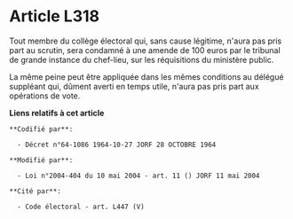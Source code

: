 # Article L318

Tout membre du collège électoral qui, sans cause légitime, n'aura pas pris part au scrutin, sera condamné à une amende de 100
euros par le tribunal de grande instance du chef-lieu, sur les réquisitions du ministère public.

La même peine peut être appliquée dans les mêmes conditions au délégué suppléant qui, dûment averti en temps utile, n'aura
pas pris part aux opérations de vote.

**Liens relatifs à cet article**

	**Codifié par**:

	  - Décret n°64-1086 1964-10-27 JORF 28 OCTOBRE 1964

	**Modifié par**:

	  - Loi n°2004-404 du 10 mai 2004 - art. 11 () JORF 11 mai 2004

	**Cité par**:

	  - Code électoral - art. L447 (V)
